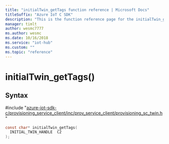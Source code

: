 ```yaml
---                             
title: "initialTwin_getTags function reference | Microsoft Docs" 
titleSuffix: "Azure IoT C SDK"            
description: "This is the function reference page for the initialTwin_getTags() function in the Azure IoT C SDK. This SDK is used with Azure IoT Hub and Azure IoT Hub Device Provisioning Service"            
manager: timlt                 
author: wesmc7777              
ms.author: wesmc               
ms.date: 10/16/2018                    
ms.service: "iot-hub"             
ms.custom: ""                
ms.topic: "reference"        
---                            
```


# initialTwin_getTags()

## Syntax

\#include "[azure-iot-sdk-c/provisioning_service_client/inc/prov_service_client/provisioning_sc_twin.h](../provisioning-sc-twin-h.md)"  
```C
const char* initialTwin_getTags(
  INITIAL_TWIN_HANDLE  C2
);
```

